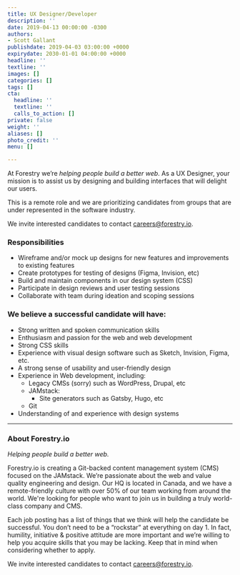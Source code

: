 ```yaml
---
title: UX Designer/Developer
description: ''
date: 2019-04-13 00:00:00 -0300
authors:
- Scott Gallant
publishdate: 2019-04-03 03:00:00 +0000
expirydate: 2030-01-01 04:00:00 +0000
headline: ''
textline: ''
images: []
categories: []
tags: []
cta:
  headline: ''
  textline: ''
  calls_to_action: []
private: false
weight: ''
aliases: []
photo_credit: ''
menu: []

---
```

At Forestry we’re _helping people build a better web_. As a UX Designer, your mission is to assist us by designing and building interfaces that will delight our users.

This is a remote role and we are prioritizing candidates from groups that are under represented in the software industry.

We invite interested candidates to contact [careers@forestry.io](mailto:careers@forestry.io).

### Responsibilities

* Wireframe and/or mock up designs for new features and improvements to existing features
* Create prototypes for testing of designs (Figma, Invision, etc)
* Build and maintain components in our design system (CSS)
* Participate in design reviews and user testing sessions
* Collaborate with team during ideation and scoping sessions 

### We believe a successful candidate will have:

* Strong written and spoken communication skills
* Enthusiasm and passion for the web and web development
* Strong CSS skills
* Experience with visual design software such as Sketch, Invision, Figma, etc.
* A strong sense of usability and user-friendly design 
* Experience in Web development, including:
  * Legacy CMSs (sorry) such as WordPress, Drupal, etc
  * JAMstack:
    * Site generators such as Gatsby, Hugo, etc
  * Git
* Understanding of and experience with design systems

***

### About Forestry.io

_Helping people build a better web._

Forestry.io is creating a Git-backed content management system (CMS) focused on the JAMstack. We’re passionate about the web and value quality engineering and design. Our HQ is located in Canada, and we have a remote-friendly culture with over 50% of our team working from around the world. We're looking for people who want to join us in building a truly world-class company and CMS.

Each job posting has a list of things that we think will help the candidate be successful. You don’t need to be a “rockstar” at everything on day 1. In fact, humility, initiative & positive attitude are more important and we’re willing to help you acquire skills that you may be lacking. Keep that in mind when considering whether to apply.

We invite interested candidates to contact [careers@forestry.io](mailto:careers@forestry.io).